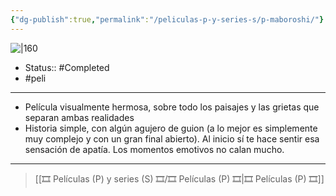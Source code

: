 ```yaml
---
{"dg-publish":true,"permalink":"/peliculas-p-y-series-s/p-maboroshi/"}
---
```



![|160](https://m.media-amazon.com/images/M/MV5BNzUzOTliOWItOWYwYi00MGRjLTkwOWItNmM2MGM5MzQ4MGIxXkEyXkFqcGdeQXVyMTEzMTI1Mjk3._V1_SX300.jpg)

- Status:: #Completed 
- #peli 

---

- Película visualmente hermosa, sobre todo los paisajes y las grietas que separan ambas realidades
- Historia simple, con algún agujero de guion (a lo mejor es simplemente muy complejo y con un gran final abierto). Al inicio sí te hace sentir esa sensación de apatía. Los momentos emotivos no calan mucho.

---

> [[🎞️ Películas (P) y series (S) 🎞️/🎞️ Películas (P) 🎞️\|🎞️ Películas (P) 🎞️]]